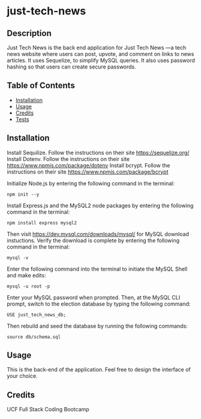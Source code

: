 # just-tech-news

## Description
Just Tech News is the back end application for Just Tech News —a tech news website where users can post, upvote, and comment on links to news articles. It uses Sequelize, to simplify MySQL queries. It also uses password hashing so that users can create secure passwords. 

## Table of Contents

- [Installation](#installation)
- [Usage](#usage)
- [Credits](#credits)
- [Tests](#tests)

## Installation

Install Sequilize. Follow the instructions on their site https://sequelize.org/
Install Dotenv. Follow the instructions on their site  https://www.npmjs.com/package/dotenv
Install bcrypt. Follow the instructions on their site https://www.npmjs.com/package/bcrypt

Initialize Node.js by entering the following command in the terminal:
    
    npm init --y

Install Express.js and the MySQL2 node packages by entering the following command in the terminal:
   
    npm install express mysql2
    
    
Then visit https://dev.mysql.com/downloads/mysql/ for MySQL download instuctions. 
Verify the download is complete by entering the following command in the terminal:
    
    mysql -v
    
Enter the following command into the terminal to initiate the MySQL Shell and make edits:
    
    mysql -u root -p
    
Enter your MySQL password when prompted. Then, at the MySQL CLI prompt, switch to the election database by typing the following command:
    
    USE just_tech_news_db;
    
Then rebuild and seed the database by running the following commands:
    
    source db/schema.sql


## Usage

This is the back-end of the application. Feel free to design the interface of your choice. 

## Credits

UCF Full Stack Coding Bootcamp


